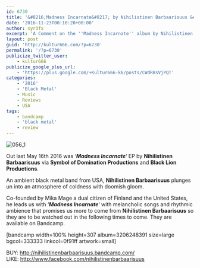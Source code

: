 ```yaml
---
id: 6730
title: '&#8216;Madness Incarnate&#8217; by Nihilistinen Barbaarisuus &#8211; A Comment'
date: '2016-11-23T00:10:20+00:00'
author: syr3fx
excerpt: 'A Comment on the ''Madness Incarnate'' album by Nihilistinen Barbaarisuus (2016).'
layout: post
guid: 'http://kultur666.com/?p=6730'
permalink: '/?p=6730'
publicize_twitter_user:
    - kultur666
publicize_google_plus_url:
    - 'https://plus.google.com/+Kultur666-k6/posts/CWdRBsVjPQT'
categories:
    - '2016'
    - 'Black Metal'
    - Music
    - Reviews
    - USA
tags:
    - bandcamp
    - 'black metal'
    - review
---
```


![056_1](http://localhost:8080/wp-content/uploads/2016/11/056_1.jpg?w=680)

Out last May 16th 2016 was ‘***Madness Incarnate***‘ EP by **Nihilistinen Barbaarisuus** via **Symbol of Domination Productions** and **Black Lion Productions**.

An ambient black metal band from USA, **Nihilistinen Barbaarisuus** plunges un into an atmosphere of coldness with doomish gloom.

Co-founded by Mika Mage a dual citizen of Finland and the United States, he leads us with ‘***Madness Incarnate***‘ with melancholic songs and rhythmic ambience that promises us more to come from **Nihilistinen Barbaarisuus** so they are to be watched out in the following times to come. They are available on Bandcamp.

\[bandcamp width=100% height=307 album=3206248391 size=large bgcol=333333 linkcol=0f91ff artwork=small\]

BUY: <http://nihilistinenbarbaarisuus.bandcamp.com/>  
LIKE: <http://www.facebook.com/nihilistinenbarbaarisuus>